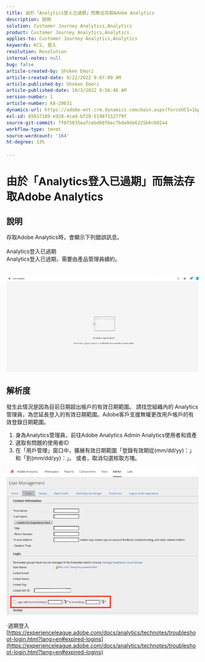 ```yaml
---
title: 由於「Analytics登入已過期」而無法存取Adobe Analytics
description: 說明
solution: Customer Journey Analytics,Analytics
product: Customer Journey Analytics,Analytics
applies-to: Customer Journey Analytics,Analytics
keywords: KCS, 登入
resolution: Resolution
internal-notes: null
bug: false
article-created-by: Shoken Emori
article-created-date: 9/22/2022 9:07:09 AM
article-published-by: Shoken Emori
article-published-date: 10/3/2022 8:56:46 AM
version-number: 1
article-number: KA-20631
dynamics-url: https://adobe-ent.crm.dynamics.com/main.aspx?forceUCI=1&pagetype=entityrecord&etn=knowledgearticle&id=e4b722ec-553a-ed11-9db0-0022480869de
exl-id: 65917189-e928-4cad-b728-51987152779f
source-git-commit: 7f0f5035ea7cebd60f6ec7bda9de6225b6c602a4
workflow-type: tm+mt
source-wordcount: '164'
ht-degree: 13%

---
```


# 由於「Analytics登入已過期」而無法存取Adobe Analytics

## 說明

存取Adobe Analytics時，會顯示下列錯誤訊息。
<br> 
<br>Analytics登入已過期
<br>Analytics登入已過期，需要由產品管理員續約。
<br> <br><br>![](assets/___871742cf-563a-ed11-9db0-0022480869de___.jpeg)

## 解析度


發生此情況是因為目前日期超出帳戶的有效日期範圍。 請找您組織內的 Analytics 管理員，為您延長登入的有效日期範圍。Adobe客戶支援無權更改用戶帳戶的有效登錄日期範圍。

1. 身為Analytics管理員，前往Adobe Analytics Admin Analytics使用者和資產
2. 選取有問題的使用者ID
3. 在「用戶管理」窗口中，擴展有效日期範圍「登錄有效期從(mm/dd/yy)：」和「到(mm/dd/yy)：」。 或者，取消勾選核取方塊。


![](assets/6282c86d-563a-ed11-9db0-0022480869de.png)

·過期登入
[https://experienceleague.adobe.com/docs/analytics/technotes/troubleshoot-login.html?lang=en#expired-logins](https://experienceleague.adobe.com/docs/analytics/technotes/troubleshoot-login.html?lang=en#expired-logins)
